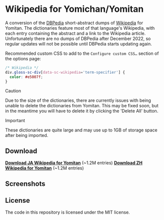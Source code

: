 # Wikipedia for Yomichan/Yomitan

A conversion of the [DBPedia](https://dbpedia.org/) short-abstract dumps of
[Wikipedia](https://wikipedia.org/) for Yomitan. The dictionaries feature most
of that language's Wikipedia, with each entry containing the abstract and a link
to the Wikipedia article. Unfortunately there are no dumps of DBPedia after
December 2022, so regular updates will not be possible until DBPedia starts
updating again.

Recommended custom CSS to add to the `Configure custom CSS…` section of the
options page:

```css
/* Wikipedia */
div.gloss-sc-div[data-sc-wikipedia='term-specifier'] {
  color: #e5007f;
}
```

<!-- prettier-ignore -->
> [!CAUTION] 
> Due to the size of the dictionaries, there are currently issues
> with being unable to delete the dictionaries from Yomitan. This may be fixed
> soon, but in the meantime you will have to delete it by clicking the 'Delete
> All' button.

<!-- prettier-ignore -->
> [!IMPORTANT] 
> These dictionaries are quite large and may use up to 1GB of
> storage space after being imported.

## Download

**[Download JA Wikipedia for Yomitan](https://drive.google.com/open?id=12cNjVi6jl7t-7YR3Prleg9jqqBSlZ1e6&usp=drive_fs)** (~1.2M entries)
**[Download ZH Wikipedia for Yomitan](https://drive.google.com/open?id=14VIQE88lyJaIp75nRi7w4Rva-zG1Yvta&usp=drive_fs)** (~1.2M entries)

## Screenshots

## License

The code in this repository is licensed under the MIT license.
